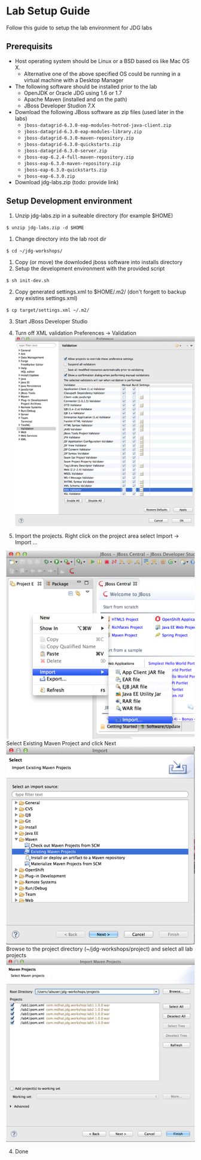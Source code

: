 # Lab Setup Guide

Follow this guide to setup the lab environment for JDG labs

## Prerequisits

* Host operating system should be Linux or a BSD based os like Mac OS X.
  * Alternative one of the above specified OS could be running in a virtual machine with a Desktop Manager
* The following software should be installed prior to the lab
  * OpenJDK or Oracle JDG using 1.6 or 1.7
  * Apache Maven (installed and on the path)
  * JBoss Developer Studion 7.X
* Download the following JBoss software as zip files (used later in the labs)
  * `jboss-datagrid-6.3.0-eap-modules-hotrod-java-client.zip`
  * `jboss-datagrid-6.3.0-eap-modules-library.zip`
  * `jboss-datagrid-6.3.0-maven-repository.zip`
  * `jboss-datagrid-6.3.0-quickstarts.zip`
  * `jboss-datagrid-6.3.0-server.zip`
  * `jboss-eap-6.2.4-full-maven-repository.zip`
  * `jboss-eap-6.3.0-maven-repository.zip`
  * `jboss-eap-6.3.0-quickstarts.zip`
  * `jboss-eap-6.3.0.zip`
* Download jdg-labs.zip (todo: provide link)

## Setup Development environment
1. Unzip jdg-labs.zip in a suiteable directory (for example $HOME)

  `$ unzip jdg-labs.zip -d $HOME`


1. Change directory into the lab root dir

  `$ cd ~/jdg-workshops/`

1. Copy (or move) the downloded jboss software into installs directory
1. Setup the development environment with the provided script

  `$ sh init-dev.sh`
  
2. Copy generated settings.xml to $HOME/.m2/ (don't forgett to backup any existins settings.xml)

  `$ cp target/settings.xml ~/.m2/`
  
3. Start JBoss Developer Studio
3. Turn off XML validation
  Preferences -> Validation 
  ![Turn off XML validation](images/lab-guide-image-1.png)

4. Import the projects. Right click on the project area select Import -> Import ...

 ![Select import](images/lab-guide-image-2.png)
 Select Existing Maven Project and click Next
 ![Select import](images/lab-guide-image-3.png)
 Browse to the project directory (~/jdg-workshops/project) and select all lab projects
 ![Select import](images/lab-guide-image-4.png)
 
4. Done
